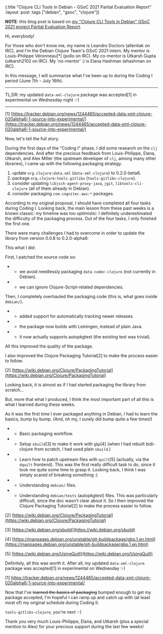 {:title "Clojure CLI Tools in Debian - GSoC 2021 Partial Evaluation Report"
 :layout :post
 :tags  ["debian", "gsoc", "clojure"]}

**NOTE**: this blog post is based on [my "Clojure CLI Tools in Debian" GSoC 2021 project Partial Evaluation Report](https://lists.debian.org/debian-clojure/2021/07/msg00000.html).

<!--more-->

Hi, everybody!

For those who don't know me, my name is Leandro Doctors (allentiak on IRC), and I'm the Debian Clojure Team's GSoC 2021 intern. My mentor is Louis-Philippe Véronneau[*] (pollo on IRC). My co-mentor is Utkarsh Gupta (utkarsh2102 on IRC). My 'no-mentor' :) is Elana Hashman (ehashman on IRC).

In this message, I will summarize what I've been up to during the Coding I period (June 7th - July 16th).

***************************************************************************************************
TL;DR: my updated `data-xml-clojure` package was accepted[1] in experimental on Wednesday night :-)
***************************************************************************************************

[1] [https://tracker.debian.org/news/1244465/accepted-data-xml-clojure-020alpha6-1-source-into-experimental/](https://tracker.debian.org/news/1244465/accepted-data-xml-clojure-020alpha6-1-source-into-experimental/)


Now, let's tell the full story.


During the first days of the "Coding I" phase, I did some research on the `clj` dependencies. And after the precious feedback from Louis-Philippe, Elana, Utkarsh, and Alex Miller (the upstream developer of `clj`, among many other libraries), I came up with the following packaging strategy.

 1) update `org.clojure:data.xml` (`data-xml-clojure`) to 0.2.0-beta6.
 2) package `org.clojure:tools.gitlibs` (`tools-gitlibs-clojure`).
 3) consider updating `libjsch-agent-proxy-java`, `jgit`, `libtools-cli-clojure` (all of them already in Debian).
 4) consider packaging `com.cognitec.aws:*` packages.

According to my original proposal, I should have completed all four tasks during Coding I.
Looking back, the main lesson from these past weeks is a known classic: my timeline was too optimistic: I definitely underestimated the difficulty of the packaging process. Out of the four tasks, I only finished the first one.

There were many challenges I had to overcome in order to update the library from version 0.0.8 to 0.2.0-alpha6:


This what I did:

First, I patched the source code so:
- - we avoid needlessly packaging `data-codec-clojure` (not currently in Debian).
- - we can ignore Clojure-Script-related dependencies.

Then, I completely overhauled the packaging code (this is, what goes inside `debian/`).
- - added support for automatically tracking newer releases.
- - the package now builds with Leiningen, instead of plain Java.
- - it now actually supports autopkgtest (the existing test was trivial).

All this improved the quality of the package.

I also improved the Clojure Packaging Tutorial[2] to make the process easier to follow.

[2] [https://wiki.debian.org/Clojure/PackagingTutorial](https://wiki.debian.org/Clojure/PackagingTutorial)


Looking back, it is almost as if I had started packaging the library from scratch...

But, more that what I produced, I think the most important part of all this is what I learned during these weeks.

As it was the first time I ever packaged anything in Debian, I had to learn the basics, bump by bump. (And, oh my, I surely did bump quite a few times!)
- - Basic packaging workflow.
- - Setup `sbuild`[3] to make it work with `gbp`[4] (when I had rebuilt bidi-clojure from scratch, I had used plain `sbuild`.)
- - Learn how to patch upstream files with `quilt`[5] (actually, via the `dquilt` frontend). This was the first really difficult task to do, since it took me quite some time to grasp it. Looking back, I think I was simply scared of breaking something :)
- - Understanding `debian/` files.
- - Understanding `debian/tests` (autopkgtest) files. This was particularly difficult, since the doc wasn't clear about it. So I then improved the Clojure Packaging Tutorial[2] to make the process easier to follow.

[2] [https://wiki.debian.org/Clojure/PackagingTutorial](https://wiki.debian.org/Clojure/PackagingTutorial)

[3] [https://wiki.debian.org/sbuild](https://wiki.debian.org/sbuild)

[4] [https://manpages.debian.org/unstable/git-buildpackage/gbp.1.en.html](https://manpages.debian.org/unstable/git-buildpackage/gbp.1.en.html)

[5] [https://wiki.debian.org/UsingQuilt](https://wiki.debian.org/UsingQuilt)


Definitely, all this was worth it. After all, my updated `data-xml-clojure` package was accepted[1] in experimental on Wednesday :-)

[1] https://tracker.debian.org/news/1244465/accepted-data-xml-clojure-020alpha6-1-source-into-experimental/


Now that I've ~~learned the basics of packaging~~ bumped enough to get my package accepted, I'm hopeful I can ramp up and catch up with (at least most of) my original schedule during Coding II.

`tools-gitlibs-clojure`, you're next :-)


Thank you very much Louis-Philippe, Elana, and Utkarsh (plus a special mention to Alex) for your precious support during the last few weeks!
